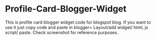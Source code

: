 # Profile-Card-Blogger-Widget
This is profile card blogger widget code for blogspot blog. If you want to use it just copy code and paste in blogger= Layout/add widget/ html, js script/ paste. Check screenshot for reference purposes.
